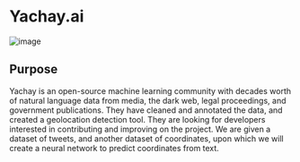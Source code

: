 # Yachay.ai

![image](https://user-images.githubusercontent.com/115895428/231852635-2637864f-0c33-473b-93ad-a4f73b117d3e.png)

## Purpose

Yachay is an open-source machine learning community with decades worth of natural language data from media, the dark web, legal proceedings, and government publications. They have cleaned and annotated the data, and created a geolocation detection tool. They are looking for developers interested in contributing and improving on the project. We are given a dataset of tweets, and another dataset of coordinates, upon which we will create a neural network to predict coordinates from text. 
